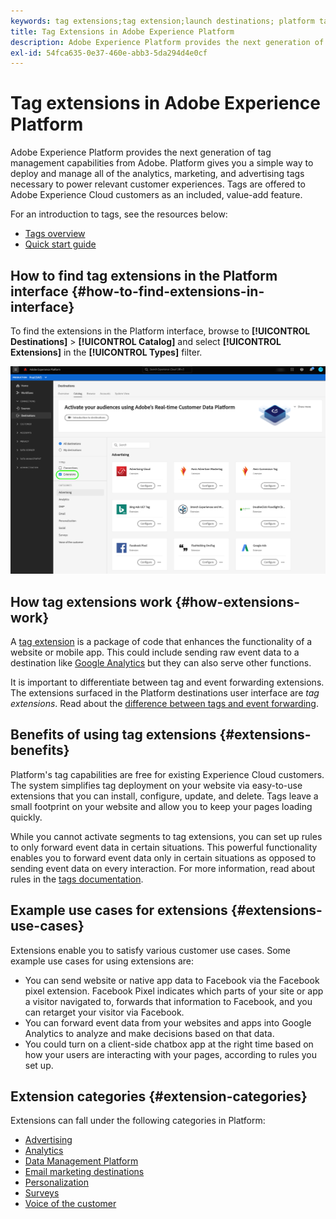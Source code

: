 ```yaml
---
keywords: tag extensions;tag extension;launch destinations; platform tag extensions;platform tag extension;platform launch destinations
title: Tag Extensions in Adobe Experience Platform
description: Adobe Experience Platform provides the next generation of tag-management capabilities from Adobe. Platform gives you a simple way to deploy and manage all of the analytics, marketing, and advertising tags necessary to power relevant customer experiences.
exl-id: 54fca635-0e37-460e-abb3-5da294d4e0cf
---
```

# Tag extensions in Adobe Experience Platform

Adobe Experience Platform provides the next generation of tag management capabilities from Adobe. Platform gives you a simple way to deploy and manage all of the analytics, marketing, and advertising tags necessary to power relevant customer experiences. Tags are offered to Adobe Experience Cloud customers as an included, value-add feature.

For an introduction to tags, see the resources below:

- [Tags overview](../../../tags/home.md)
- [Quick start guide](../../../tags/quick-start/quick-start.md)

## How to find tag extensions in the Platform interface {#how-to-find-extensions-in-interface}

To find the extensions in the Platform interface, browse to **[!UICONTROL Destinations]** > **[!UICONTROL Catalog]** and select **[!UICONTROL Extensions]** in the **[!UICONTROL Types]** filter. 

![Extensions filter in the interface](../../assets/catalog/launch-extensions/filter.png)

## How tag extensions work {#how-extensions-work}

A [tag extension](../../../tags/home.md#extensions) is a package of code that enhances the functionality of a website or mobile app. This could include sending raw event data to a destination like [Google Analytics](/help/destinations/catalog/analytics/google-universal-analytics.md) but they can also serve other functions.

It is important to differentiate between tag and event forwarding extensions. The extensions surfaced in the Platform destinations user interface are *tag extensions*. Read about the [difference between tags and event forwarding](/help/tags/ui/event-forwarding/overview.md#differences-between-event-forwarding-and-tags).



<!--

Extensions forward raw event data to several types of destinations. Think of extensions as an **Event Forwarding** type of destination. This is a simpler type of integration with destination platforms, which only forwards raw event data. Examples of those are the [Gainsight personalization extension](../personalization/gainsight.md) or the [Confirmit Voice of the Customer extension](../voice/confirmit-digital-feedback.md).

**Profile/Segment Export** destinations in Adobe Experience Platform capture event data, combine it with other data sources, apply segmentation, and export segments and qualified profiles to destinations. Examples of those are the [Amazon S3 cloud storage destination](../cloud-storage/amazon-s3.md) or the [Google Display & Video 360 advertising destination](../advertising/google-dv360.md).

![Tag extensions compared to other destinations](../../assets/common/launch-and-other-destinations.png)

-->

## Benefits of using tag extensions {#extensions-benefits}

Platform's tag capabilities are free for existing Experience Cloud customers. The system simplifies tag deployment on your website via easy-to-use extensions that you can install, configure, update, and delete. Tags leave a small footprint on your website and allow you to keep your pages loading quickly.

While you cannot activate segments to tag extensions, you can set up rules to only forward event data in certain situations. This powerful functionality enables you to forward event data only in certain situations as opposed to sending event data on every interaction. For more information, read about rules in the [tags documentation](../../../tags/ui/managing-resources/rules.md).

## Example use cases for extensions {#extensions-use-cases}

Extensions enable you to satisfy various customer use cases. Some example use cases for using extensions are:

- You can send website or native app data to Facebook via the Facebook pixel extension. Facebook Pixel indicates which parts of your site or app a visitor navigated to, forwards that information to Facebook, and you can retarget your visitor via Facebook.
- You can forward event data from your websites and apps into Google Analytics to analyze and make decisions based on that data.
- You could turn on a client-side chatbox app at the right time based on how your users are interacting with your pages, according to rules you set up.

## Extension categories {#extension-categories}

Extensions can fall under the following categories in Platform:

- [Advertising](../advertising/overview.md)
- [Analytics](../analytics/overview.md)
- [Data Management Platform](../data-management/overview.md)
- [Email marketing destinations](../email-marketing/overview.md)
- [Personalization](../personalization/overview.md)
- [Surveys](../survey/overview.md)
- [Voice of the customer](../voice/overview.md)
